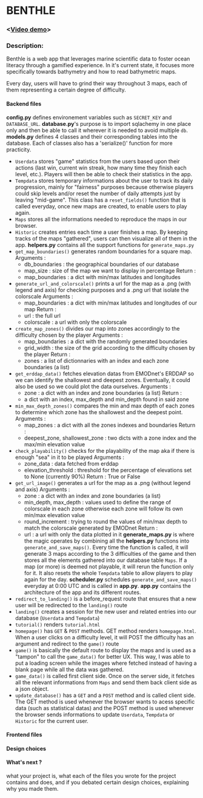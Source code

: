 # BENTHLE
### <[Video demo](https://www.youtube.com/watch?v=7xxuVlqfn6Q&ab_channel=SofianeFarhra)>
### Description:

Benthle is a web app that leverages marine scientific data to foster ocean literacy through a gamified experience. In it's current state, it focuses more specifically towards bathymetry and how to read bathymetric maps. 

Every day, users will have to grind their way throughout 3 maps, each of them representing a certain degree of difficulty.  

#### Backend files
**config.py** defines environement variables such as `SECRET_KEY` and `DATABASE_URL`.
**database.py**'s purpose is to import sqlachemy in one place only and then be able to call it wherever it is needed to avoid multiple `db`.
**models.py** defines 4 classes and their corresponding tables into the database. Each of classes also has a 'serialize()' function for more practicity.
- `Userdata` stores "game" statistics from the users based upon their actions (last win, current win streak, how many time they finish each level, etc.). Players will then be able to check their statistics in the app.
- `Tempdata` stores temporary informations about the user to track its daily progression, mainly for "fairness" purposes because otherwise players could skip levels and/or reset the number of daily attempts just by leaving "mid-game". This class has a `reset_fields()` function that is called everyday, once new maps are created, to enable users to play again.
- `Maps` stores all the informations needed to reproduce the maps in our browser.
- `Historic` creates entries each time a user finishes a map. By keeping tracks of the maps "gathered", users can then visualize all of them in the app.
**helpers.py** contains all the support functions for `generate_maps.py`
- `get_map_boundaries()` generates random boundaries for a square map.
    Arguments : 
    - db_boundaries : the geographical boundaries of our database
    - map_size : size of the map we want to display in percentage
    Return :
    - map_boundaries : a dict with min/max latitudes and longitudes
- `generate_url_and_colorscale()` prints a url for the map as a .png (with legend and axis) for checking purposes and a .png url that isolate the colorscale
    Arguments : 
    - map_boundaries : a dict with min/max latitudes and longitudes of our map
    Return :
    - url : the full url
    - colorscale : a url with only the colorscale
- `create_map_zones()` divides our map into zones accordingly to the difficulty chosen by the player
    Arguments :
    - map_boundaries : a dict with the randomly generated boundaries
    - grid_width : the size of the grid according to the difficulty chosen by the player
    Return :
    - zones : a list of dictionnaries with an index and each zone boundaries (a list)
- `get_erddap_data()` fetches elevation datas from EMODnet's ERDDAP so we can identify the shallowest and deepest zones. Eventually, it could also be used so we could plot the data ourselves.
    Arguments :
    - zone : a dict with an index and zone boundaries (a list)
    Return :
    - a dict with an index, max_depth and min_depth found in said zone
- `min_max_depth_zones()` compares the min and max depth of each zones to determine which zone has the shallowest and the deepest point.
    Arguments :
    - map_zones : a dict with all the zones indexes and boundaries
    Return :
    - deepest_zone, shallowest_zone : two dicts with a zone index and the max/min elevation value
- `check_playability()` checks for the playability of the map aka if there is enough "sea" in it to be played
    Arguments : 
    - zone_data : data fetched from erddap
    - elevation_threshold : threshold for the percentage of elevations set to None (currently 90%)
    Return : True or False
- `get_url_image()` generates a url for the map as a .png (without legend and axis)
    Arguments : 
    - zone : a dict with an index and zone boundaries (a list)
    - min_depth, max_depth : values used to define the range of colorscale in each zone otherwise each zone will follow its own min/max elevation value
    - round_increment : trying to round the values of min/max depth to match the colorscale generated by EMODnet
    Return :
    - url : a url with only the data plotted in it
**generate_maps.py** is where the magic operates by combining all the **helpers.py** functions into `generate_and_save_maps()`. Every time the function is called, it will generate 3 maps according to the 3 difficulties of the game and then stores all the elements gathered into our database table `Maps`. If a map (or more) is deemed not playable, it will rerun the function only for it. It also resets the whole `Tempdata` table to allow players to play again for the day. 
**scheduler.py** schedules `generate_and_save_maps()` everyday at 0:00 UTC and is called in **app.py**.
**app.py** contains the architecture of the app and its different routes.
- `redirect_to_landing()` is a before_request route that ensures that a new user will be redirected to the `landing()` route
- `landing()` creates a session for the new user and related entries into our database (`Userdata` and `Tempdata`)
- `tutorial()` renders `tutorial.html`
- `homepage()` has `GET` & `POST` methods. GET method renders `homepage.html`. When a user clicks on a difficulty level, it will POST the difficulty has an argument and redirect to the `game()` route
- `game()` is basically the default route to display the maps and is used as a "tampon" to call the `game_data()` for better UX. This way, I was able to put a loading screen while the images where fetched instead of having a blank page while all the data was gathered.
- `game_data()` is called first client side. Once on the server side, it fetches all the relevant informations from `Maps` and send them back client side as a json object.
- `update_database()` has a `GET` and a `POST` method and is called client side. The GET method is used whenever the browser wants to acess specific data (such as statistical datas) and the POST method is used whenever the browser sends informations to update `Userdata`, `Tempdata` or `Historic` for the current user.

#### Frontend files

#### Design choices

#### What's next ?

what your project is, 
what each of the files you wrote for the project contains and does,
and if you debated certain design choices, 
explaining why you made them. 

